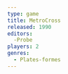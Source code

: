 ```yaml
---
type: game
title: MetroCross
released: 1990
editors: 
  -Probe
players: 2
genres:
  - Plates-formes
---
```

